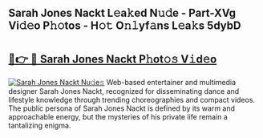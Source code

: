 ## Sarah Jones Nackt L𝚎a𝚔ed N𝚞𝚍e - Part-XVg Vi𝚍𝚎o P𝚑𝚘tos - H𝚘𝚝 O𝚗𝚕yf𝚊ns L𝚎a𝚔s 5dybD

# <h2><a href="http://kf1aby.oniu.top/?m=Sarah+Jones+Nackt">🔗👉 🔴 Sarah Jones Nackt P𝚑ot𝚘𝚜 V𝚒d𝚎o</a></h2>

[![Sarah Jones Nackt Nu𝚍e𝚜](https://i.imgur.com/0qMVB7G.gif)](http://kf1aby.oniu.top/?m=Sarah+Jones+Nackt)
Web-based entertainer and multimedia designer Sarah Jones Nackt, recognized for disseminating dance and lifestyle knowledge through trending choreographies and compact videos. The public persona of Sarah Jones Nackt is defined by its warm and approachable energy, but the mysteries of his private life remain a tantalizing enigma.  
